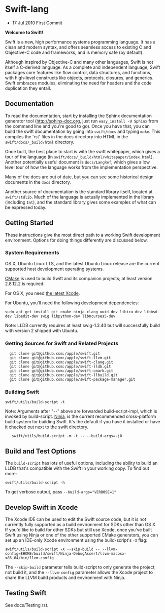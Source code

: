 # Swift-lang


- 17 Jul 2010 First Commit 

**Welcome to Swift!**

Swift is a new, high performance systems programming language.  It has a clean
and modern syntax, and offers seamless access to existing C and Objective-C code
and frameworks, and is memory safe (by default).

Although inspired by Objective-C and many other languages, Swift is not itself a
C-derived language. As a complete and independent language, Swift packages core
features like flow control, data structures, and functions, with high-level
constructs like objects, protocols, closures, and generics.  Swift embraces
modules, eliminating the need for headers and the code duplication they entail.


## Documentation

To read the documentation, start by installing the Sphinx documentation
generator tool (http://sphinx-doc.org, just run `easy_install -U Sphinx` from
the command line and you're good to go).  Once you have that, you can build the
swift documentation by going into `swift/docs` and typing `make`.  This compiles
the 'rst' files in the docs directory into HTML in the `swift/docs/_build/html`
directory.

Once built, the best place to start is with the swift whitepaper, which gives a
tour of the language (in `swift/docs/_build/html/whitepaper/index.html`).
Another potentially useful document is `docs/LangRef`, which gives a low level
tour of how the language works from the implementation perspective.

Many of the docs are out of date, but you can see some historical design
documents in the `docs` directory.

Another source of documentation is the standard library itself, located at
`swift/stdlib`.  Much of the language is actually implemented in the library
(including `Int`), and the standard library gives some examples of what can be
expressed today.


## Getting Started

These instructions give the most direct path to a working Swift
development environment.  Options for doing things differently are
discussed below.


### System Requirements

OS X, Ubuntu Linux LTS, and the latest Ubuntu Linux release are the current
supported host development operating systems.

[CMake](http://cmake.org) is used to build Swift and its companion projects; at
least version 2.8.12.2 is required.

For OS X, you need [the latest Xcode](https://developer.apple.com/xcode/downloads/).

For Ubuntu, you'll need the following development dependencies:

    sudo apt-get install git cmake ninja clang uuid-dev libicu-dev libbsd-dev libedit-dev swig libpython-dev libncurses5-dev

Note: LLDB currently requires at least swig-1.3.40 but will successfully build
with version 2 shipped with Ubuntu.


### Getting Sources for Swift and Related Projects

      git clone git@github.com:/apple/swift.git
      git clone git@github.com:/apple/swift-llvm.git
      git clone git@github.com:/apple/swift-clang.git
      git clone git@github.com:/apple/swift-lldb.git
      git clone git@github.com:/apple/swift-cmark.git
      git clone git@github.com:/apple/swift-llbuild.git
      git clone git@github.com:/apple/swift-package-manager.git


### Building Swift

    swift/utils/build-script -t

Note: Arguments after "--" above are forwarded build-script-impl, which is
invoked by build-script.  [Ninja](http://martine.github.io/ninja/), is the
current recommended cross-platform build system for building Swift. It's the
default if you have it installed or have it checked out next to the swift
directory.

       swift/utils/build-script -m -t -- --build-args=-j8

## Build and Test Options

The `build-script` has lots of useful options, including the ability to build an
LLDB that's compatible with the Swift in your working copy.  To find out more:

    swift/utils/build-script -h

To get verbose output, pass `--build-args="VERBOSE=1"`


## Develop Swift in Xcode

The Xcode IDE can be used to edit the Swift source code, but it is not currently
fully supported as a build environment for SDKs other than OS X. If you'd like
to build for other SDKs but still use Xcode, once you've built Swift using Ninja
or one of the other supported CMake generators, you can set up an IDE-only Xcode
environment using the build-script's `-X` flag:

    swift/utils/build-script -X --skip-build -- --llvm-config=$HOME/build/swift/Ninja-DebugAssert/llvm-macosx-x86_64/bin/llvm-config

The `--skip-build` parameter tells build-script to only generate the project,
not build it, and the `--llvm-config` parameter allows the Xcode project to
share the LLVM build products and environment with Ninja.

## Testing Swift

See docs/Testing.rst.

